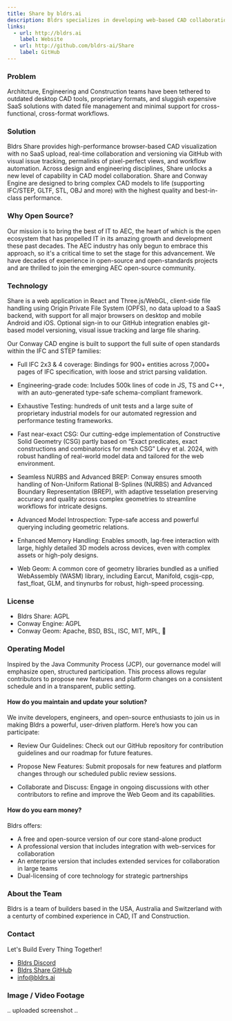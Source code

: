 ```yaml
---
title: Share by bldrs.ai
description: Bldrs specializes in developing web-based CAD collaboration tools designed to meet the needs of modern engineering workflows providing real-time collaboration and visualization capabilities for architects, engineers, and designers.
links:
  - url: http://bldrs.ai
    label: Website
  - url: http://github.com/bldrs-ai/Share
    label: GitHub
---
```



### Problem

Architcture, Engineering and Construction teams have been tethered to outdated
desktop CAD tools, proprietary formats, and sluggish expensive SaaS solutions
with dated file management and minimal support for cross-functional,
cross-format workflows.


### Solution

Bldrs Share provides high-performance browser-based CAD visualization with no
SaaS upload, real-time collaboration and versioning via GitHub with visual issue
tracking, permalinks of pixel-perfect views, and workflow automation.  Across
design and engineering disciplines, Share unlocks a new level of capability in
CAD model collaboration. Share and Conway Engine are designed to bring complex
CAD models to life (supporting IFC/STEP, GLTF, STL, OBJ and more) with the
highest quality and best-in-class performance.


### Why Open Source?

Our mission is to bring the best of IT to AEC, the heart of which is the open
ecosystem that has propelled IT in its amazing growth and development these past
decades.  The AEC industry has only begun to embrace this approach, so it's a
critical time to set the stage for this advancement.  We have decades of
experience in open-source and open-standards projects and are thrilled to join
the emerging AEC open-source community.


### Technology

Share is a web application in React and Three.js/WebGL, client-side file
handling using Origin Private File System (OPFS), no data upload to a SaaS
backend, with support for all major browsers on desktop and mobile Android and
iOS. Optional sign-in to our GitHub integration enables git-based model
versioning, visual issue tracking and large file sharing.

Our Conway CAD engine is built to support the full suite of open standards
within the IFC and STEP families:

- Full IFC 2x3 & 4 coverage: Bindings for 900+ entities across 7,000+ pages of
  IFC specification, with loose and strict parsing validation.

- Engineering-grade code: Includes 500k lines of code in JS, TS and C++, with an
  auto-generated type-safe schema-compliant framework.

- Exhaustive Testing: hundreds of unit tests and a large suite of proprietary
  industrial models for our automated regression and performance testing
  frameworks.

- Fast near-exact CSG: Our cutting-edge implementation of Constructive Solid
  Geometry (CSG) partly based on “Exact predicates, exact constructions and
  combinatorics for mesh CSG” Lévy et al. 2024, with robust handling of
  real-world model data and tailored for the web environment.

- Seamless NURBS and Advanced BREP: Conway ensures smooth handling of
  Non-Uniform Rational B-Splines (NURBS) and Advanced Boundary Representation
  (BREP), with adaptive tesselation preserving accuracy and quality across
  complex geometries to streamline workflows for intricate designs.

- Advanced Model Introspection: Type-safe access and powerful querying including
  geometric relations.

- Enhanced Memory Handling: Enables smooth, lag-free interaction with large,
  highly detailed 3D models across devices, even with complex assets or
  high-poly designs.

- Web Geom: A common core of geometry libraries bundled as a unified WebAssembly
  (WASM) library, including Earcut, Manifold, csgjs-cpp, fast_float, GLM, and
  tinynurbs for robust, high-speed processing.


### License

- Bldrs Share: AGPL
- Conway Engine: AGPL
- Conway Geom: Apache, BSD, BSL, ISC, MIT, MPL, 🐰


### Operating Model

Inspired by the Java Community Process (JCP), our governance model will
emphasize open, structured participation. This process allows regular
contributors to propose new features and platform changes on a consistent
schedule and in a transparent, public setting.


#### How do you maintain and update your solution?

We invite developers, engineers, and open-source enthusiasts to join us in
making Bldrs a powerful, user-driven platform. Here’s how you can participate:

- Review Our Guidelines: Check out our GitHub repository for contribution
guidelines and our roadmap for future features.

- Propose New Features: Submit proposals for new features and platform changes
through our scheduled public review sessions.

- Collaborate and Discuss: Engage in ongoing discussions with other contributors
to refine and improve the Web Geom and its capabilities.


#### How do you earn money?

Bldrs offers:
- A free and open-source version of our core stand-alone product
- A professional version that includes integration with web-services for collaboration
- An enterprise version that includes extended services for collaboration in large teams
- Dual-licensing of core technology for strategic partnerships


### About the Team

Bldrs is a team of builders based in the USA, Australia and Switzerland with a
centurty of combined experience in CAD, IT and Construction.


### Contact

Let's Build Every Thing Together!
- [Bldrs Discord](https://discord.gg/9SxguBkFfQ)
- [Bldrs Share GitHub](https://github.com/bldrs-ai/Share)
- info@bldrs.ai


### Image / Video Footage

.. uploaded screenshot ..
